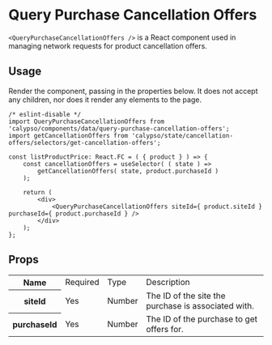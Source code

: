 # Query Purchase Cancellation Offers

`<QueryPurchaseCancellationOffers />` is a React component used in managing network requests for product cancellation offers.

## Usage

Render the component, passing in the properties below. It does not accept any children, nor does it render any elements to the page.

```tsx
/* eslint-disable */
import QueryPurchaseCancellationOffers from 'calypso/components/data/query-purchase-cancellation-offers';
import getCancellationOffers from 'calypso/state/cancellation-offers/selectors/get-cancellation-offers';

const listProductPrice: React.FC = ( { product } ) => {
	const cancellationOffers = useSelector( ( state ) =>
		getCancellationOffers( state, product.purchaseId )
	);

	return (
		<div>
			<QueryPurchaseCancellationOffers siteId={ product.siteId } purchaseId={ product.purchaseId } />
		</div>
	);
};
```

## Props

<table>
	<tr>
		<th>Name</th>
		<td>Required</td>
		<td>Type</td>
		<td>Description</td>
	</tr>
	<tr>
		<th>siteId</th>
		<td>Yes</td>
		<td>Number</td>
		<td>The ID of the site the purchase is associated with.</td>
	</tr>
	<tr>
		<th>purchaseId</th>
		<td>Yes</td>
		<td>Number</td>
		<td>The ID of the purchase to get offers for.</td>
	</tr>
</table>
